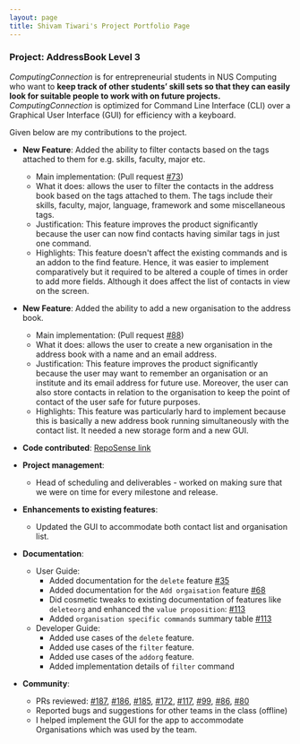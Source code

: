 ```yaml
---
layout: page
title: Shivam Tiwari's Project Portfolio Page
---
```


### Project: AddressBook Level 3

*ComputingConnection* is for entrepreneurial students in NUS Computing who want to **keep track of other students’ skill sets so that they can easily look for suitable people to work with on future projects.** *ComputingConnection* is optimized for Command Line Interface (CLI) over a Graphical User Interface (GUI) for efficiency with a keyboard.

Given below are my contributions to the project.

* **New Feature**: Added the ability to filter contacts based on the tags attached to them for e.g. skills, faculty, major etc.
    * Main implementation: (Pull request [\#73](https://github.com/AY2122S1-CS2103T-W10-3/tp/pull/73))
    * What it does: allows the user to filter the contacts in the address book based on the tags attached to them. The tags include their skills, faculty, major, language, framework and some miscellaneous tags. 
    * Justification: This feature improves the product significantly because the user can now find contacts having similar tags in just one command.
    * Highlights: This feature doesn't affect the existing commands and is an addon to the find feature. Hence, it was easier to implement comparatively but it required to be altered a couple of times in order to add more fields. Although it does affect the list of contacts in view on the screen.

* **New Feature**: Added the ability to add a new organisation to the address book.
    * Main implementation: (Pull request [\#88](https://github.com/AY2122S1-CS2103T-W10-3/tp/pull/88))
    * What it does: allows the user to create a new organisation in the address book with a name and an email address.
    * Justification: This feature improves the product significantly because the user may want to remember an organisation or an institute and its email address for future use. Moreover, the user can also store contacts in relation to the organisation to keep the point of contact of the user safe for future purposes.
    * Highlights: This feature was particularly hard to implement because this is basically a new address book running simultaneously with the contact list. It needed a new storage form and a new GUI.

* **Code contributed**: [RepoSense link](https://nus-cs2103-ay2122s1.github.io/tp-dashboard/?search=AY2122S1-CS2103T-W10-3&sort=groupTitle&sortWithin=title&timeframe=commit&mergegroup=&groupSelect=groupByRepos&breakdown=true&checkedFileTypes=docs~functional-code~test-code~other&since=2021-09-17&tabOpen=true&tabType=authorship&tabAuthor=Shivlock221b&tabRepo=AY2122S1-CS2103T-W10-3%2Ftp%5Bmaster%5D&authorshipIsMergeGroup=false&authorshipFileTypes=docs~functional-code~test-code&authorshipIsBinaryFileTypeChecked=false)

* **Project management**:
    * Head of scheduling and deliverables - worked on making sure that we were on time for every milestone and release.

* **Enhancements to existing features**:
    * Updated the GUI to accommodate both contact list and organisation list.
* **Documentation**:
  * User Guide:
      * Added documentation for the `delete` feature [\#35](https://github.com/AY2122S1-CS2103T-W10-3/tp/pull/35)
      * Added documentation for the `Add orgaisation` feature [\#68](https://github.com/AY2122S1-CS2103T-W10-3/tp/pull/68)
      * Did cosmetic tweaks to existing documentation of features like `deleteorg` and enhanced the `value proposition`: [\#113](https://github.com/AY2122S1-CS2103T-W10-3/tp/pull/113)
      * Added `organisation specific commands` summary table [\#113](https://github.com/AY2122S1-CS2103T-W10-3/tp/pull/113)
  * Developer Guide:
      * Added use cases of the `delete` feature.
      * Added use cases of the `filter` feature.
      * Added use cases of the `addorg` feature.
      * Added implementation details of `filter` command

* **Community**:
    * PRs reviewed: [\#187](https://github.com/AY2122S1-CS2103T-W10-3/tp/pull/187), [\#186](https://github.com/AY2122S1-CS2103T-W10-3/tp/pull/186), [\#185](https://github.com/AY2122S1-CS2103T-W10-3/tp/pull/185), [\#172](https://github.com/AY2122S1-CS2103T-W10-3/tp/pull/172), [\#117](https://github.com/AY2122S1-CS2103T-W10-3/tp/pull/117), [\#99](https://github.com/AY2122S1-CS2103T-W10-3/tp/pull/99), [\#86](https://github.com/AY2122S1-CS2103T-W10-3/tp/pull/86), [\#80](https://github.com/AY2122S1-CS2103T-W10-3/tp/pull/80)
    * Reported bugs and suggestions for other teams in the class (offline)
    * I helped implement the GUI for the app to accommodate Organisations which was used by the team.
